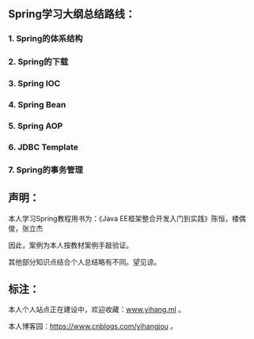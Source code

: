## Spring学习大纲总结路线：



### 1. Spring的体系结构

### 2. Spring的下载

### 3. Spring IOC

### 4. Spring Bean

### 5. Spring AOP

### 6. JDBC Template

### 7. Spring的事务管理



## 声明：

本人学习Spring教程用书为：《Java EE框架整合开发入门到实践》陈恒，楼偶俊，张立杰

因此，案例为本人按教材案例手敲验证。

其他部分知识点结合个人总结略有不同。望见谅。



## 标注：

本人个人站点正在建设中，欢迎收藏：www.yihang.ml  。

本人博客园：https://www.cnblogs.com/yihangjou  。